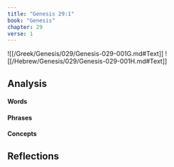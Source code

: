 ```yaml
---
title: "Genesis 29:1"
book: "Genesis"
chapter: 29
verse: 1
---
```

![[/Greek/Genesis/029/Genesis-029-001G.md#Text]]
![[/Hebrew/Genesis/029/Genesis-029-001H.md#Text]]

## Analysis

#### Words

#### Phrases

#### Concepts

## Reflections

